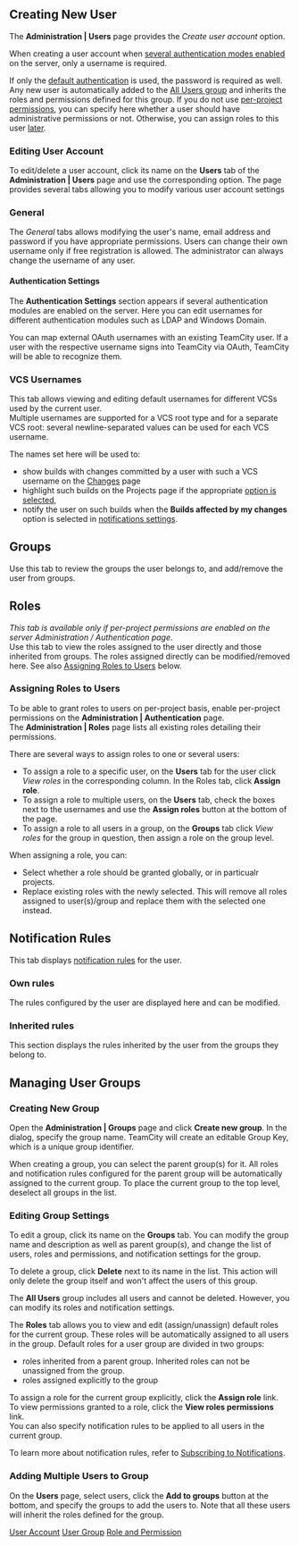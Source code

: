 [//]: # (title: Managing Users and User Groups)
[//]: # (auxiliary-id: Managing Users and User Groups)

## Creating New User

The __Administration | Users__ page provides the _Create user account_ option.

When creating a user account when [several authentication modes enabled](configuring-authentication-settings.md#Enabling+Multiple+Authentication+Modules) on the server, only a username is required.

If only the [default authentication](authentication-modules.md) is used, the password is required as well. Any new user is automatically added to the [All Users group](user-group.md#%22All+Users%22+Group) and inherits the roles and permissions defined for this group. If you do not use [per-project permissions](role-and-permission.md#Authorization+Mode), you can specify here whether a user should have administrative permissions or not. Otherwise, you can assign roles to this user [later](#Assigning+Roles+to+Users).

<anchor name="ManagingUsersandUserGroups-EditingUserAccount"/>

### Editing User Account

To edit/delete a user account, click its name on the __Users__ tab of the __Administration | Users__ page and use the corresponding option. The page provides several tabs allowing you to modify various user account settings

### General

The _General_ tabs allows modifying the user's name, email address and password if you have appropriate permissions. Users can change their own username only if free registration is allowed. The administrator can always change the username of any user.

#### Authentication Settings

The __Authentication Settings__ section appears if several authentication modules are enabled on the server. Here you can edit usernames for different authentication modules such as LDAP and Windows Domain.   
  
You can map external OAuth usernames with an existing TeamCity user. If a user with the respective username signs into TeamCity via OAuth, TeamCity will be able to recognize them.

 <anchor name="vcsUsername"/>

<anchor name="ManagingUsersandUserGroups-vcsUsername"/>

### VCS Usernames

This tab allows viewing and editing default usernames for different VCSs used by the current user.   
Multiple usernames are supported for a VCS root type and for a separate VCS root: several newline-separated values can be used for each VCS username.

The names set here will be used to:
* show builds with changes committed by a user with such a VCS username on the [Changes](viewing-your-changes.md) page
* highlight such builds on the Projects page if the appropriate [option is selected](managing-your-user-account.md#Customizing+UI),
* notify the user on such builds when the __Builds affected by my changes__ option is selected in [notifications settings](subscribing-to-notifications.md#What+Will+Be+Watched).

## Groups

Use this tab to review the groups the user belongs to, and add/remove the user from groups.

## Roles

_This tab is available only if per\-project permissions are enabled on the server Administration / Authentication page_.    
Use this tab to view the roles assigned to the user directly and those inherited from groups. The roles assigned directly can be modified/removed here. See also [Assigning Roles to Users](#Assigning+Roles+to+Users) below.

<anchor name="assigningRoles"/>

<anchor name="ManagingUsersandUserGroups-Assigningrolestousers"/>

### Assigning Roles to Users

[//]: # (AltHead: assigningRoles)

<tip>

To be able to grant roles to users on per\-project basis, enable per\-project permissions on the __Administration | Authentication__ page.   
The __Administration | Roles__ page lists all existing roles detailing their permissions.
</tip>

There are several ways to assign roles to one or several users:
* To assign a role to a specific user, on the __Users__ tab for the user click _View roles_ in the corresponding column. In the Roles tab, click __Assign role__.
* To assign a role to multiple users, on the __Users__ tab, check the boxes next to the usernames and use the __Assign roles__ button at the bottom of the page.
* To assign a role to all users in a group, on the __Groups__ tab click _View roles_ for the group in question, then assign a role on the group level.   

When assigning a role, you can:
* Select whether a role should be granted globally, or in particualr projects.
* Replace existing roles with the newly selected. This will remove all roles assigned to user(s)/group and replace them with the selected one instead.

## Notification Rules

This tab displays [notification rules](subscribing-to-notifications.md) for the user.

### Own rules

The rules configured by the user are displayed here and can be modified.

### Inherited rules

This section displays the rules inherited by the user from the groups they belong to.

## Managing User Groups

### Creating New Group

Open the __Administration | Groups__ page and сlick __Create new group__. In the dialog, specify the group name. TeamCity will create an editable Group Key, which is a unique group identifier.

When creating a group, you can select the parent group(s) for it. All roles and notification rules configured for the parent group will be automatically assigned to the current group. To place the current group to the top level, deselect all groups in the list.

### Editing Group Settings

To edit a group, click its name on the __Groups__ tab. You can modify the group name and description as well as parent group(s), and change the list of users, roles and permissions, and notification settings for the group.

To delete a group, click __Delete__ next to its name in the list. This action will only delete the group itself and won't affect the users of this group.

<tip>

The __All Users__ group includes all users and cannot be deleted. However, you can modify its roles and notification settings.
</tip>

The __Roles__ tab allows you to view and edit (assign/unassign) default roles for the current group. These roles will be automatically assigned to all users in the group. Default roles for a user group are divided in two groups:
* roles inherited from a parent group. Inherited roles can not be unassigned from the group.
* roles assigned explicitly to the group

To assign a role for the current group explicitly, click the __Assign role__ link.    
To view permissions granted to a role, click the __View roles permissions__ link.    
You can also specify notification rules to be applied to all users in the current group.   

To learn more about notification rules, refer to [Subscribing to Notifications](subscribing-to-notifications.md).

### Adding Multiple Users to Group

On the __Users__ page, select users, click the __Add to groups__ button at the bottom, and specify the groups  to add the users to. Note that all these users will inherit the roles defined for the group.

 <seealso>
        <category ref="concepts">
            <a href="user-account.md">User Account</a>
            <a href="user-group.md">User Group</a>
            <a href="role-and-permission.md">Role and Permission</a>
        </category>
</seealso>